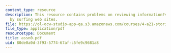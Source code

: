 ```yaml
---
content_type: resource
description: This resource contains problems on reviewing information?s on camera
  by surfing web sites.
file: https://ol-ocw-studio-app-qa.s3.amazonaws.com/courses/4-a21-stories-without-words-photographing-the-first-year-fall-2006/80de0a0d3f93577467afc5fe9c9681a8_assn0.pdf
file_type: application/pdf
resourcetype: Document
title: assn0.pdf
uid: 80de0a0d-3f93-5774-67af-c5fe9c9681a8
---
```

